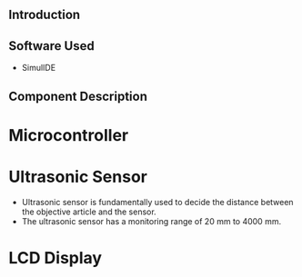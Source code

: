 ## Introduction
## Software Used
* SimulIDE
## Component Description
# Microcontroller
# Ultrasonic Sensor
* Ultrasonic sensor is fundamentally used to decide the distance between the objective article and the sensor.
* The ultrasonic sensor has a monitoring range of 20 mm to 4000 mm.
# LCD Display
